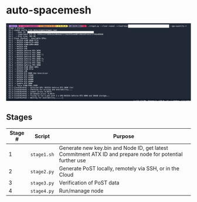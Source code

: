 # auto-spacemesh

![auto-spacemesh Stage 2](auto-spacemesh-stage2-screenshot.png)

## Stages

|Stage #|Script|Purpose|
|-------|------|-------|
|1|`stage1.sh`|Generate new key.bin and Node ID, get latest Commitment ATX ID and prepare node for potential further use|
|2|`stage2.py`|Generate PoST locally, remotely via SSH, or in the Cloud|
|3|`stage3.py`|Verification of PoST data|
|4|`stage4.py`|Run/manage node|
